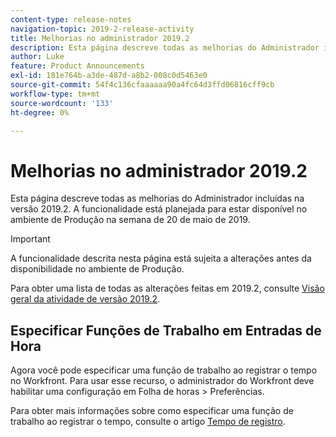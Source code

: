 ```yaml
---
content-type: release-notes
navigation-topic: 2019-2-release-activity
title: Melhorias no administrador 2019.2
description: Esta página descreve todas as melhorias do Administrador incluídas na versão 2019.2. A funcionalidade está planejada para estar disponível no ambiente de Produção na semana de 20 de maio de 2019.
author: Luke
feature: Product Announcements
exl-id: 181e764b-a3de-487d-a8b2-008c0d5463e0
source-git-commit: 54f4c136cfaaaaaa90a4fc64d3ffd06816cff9cb
workflow-type: tm+mt
source-wordcount: '133'
ht-degree: 0%

---
```


# Melhorias no administrador 2019.2

Esta página descreve todas as melhorias do Administrador incluídas na versão 2019.2. A funcionalidade está planejada para estar disponível no ambiente de Produção na semana de 20 de maio de 2019.

>[!IMPORTANT]
>
>A funcionalidade descrita nesta página está sujeita a alterações antes da disponibilidade no ambiente de Produção.

Para obter uma lista de todas as alterações feitas em 2019.2, consulte [Visão geral da atividade de versão 2019.2](../../../../product-announcements/product-releases/quarterly-release-archive/2019.2-release-activity/2019.2-release-activity-overview.md).

## Especificar Funções de Trabalho em Entradas de Hora

Agora você pode especificar uma função de trabalho ao registrar o tempo no Workfront. Para usar esse recurso, o administrador do Workfront deve habilitar uma configuração em Folha de horas > Preferências.

Para obter mais informações sobre como especificar uma função de trabalho ao registrar o tempo, consulte o artigo [Tempo de registro](../../../../timesheets/create-and-manage-timesheets/log-time.md).
